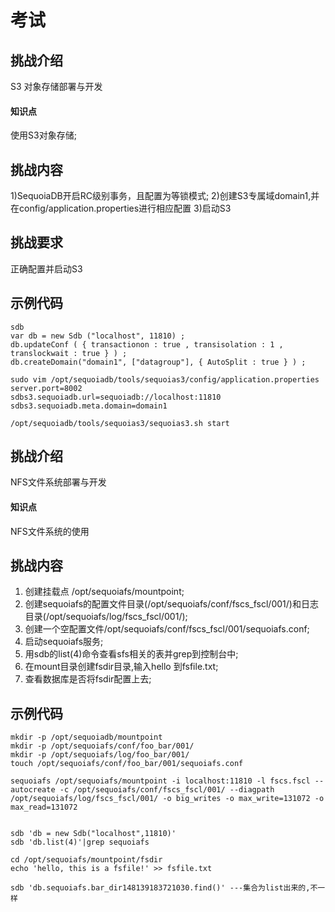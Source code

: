 

# 考试

## 挑战介绍

S3 对象存储部署与开发

#### 知识点

使用S3对象存储;

## 挑战内容

1)SequoiaDB开启RC级别事务，且配置为等锁模式;
2)创建S3专属域domain1,并在config/application.properties进行相应配置
3)启动S3

## 挑战要求

正确配置并启动S3

## 示例代码
```
sdb
var db = new Sdb ("localhost", 11810) ;
db.updateConf ( { transactionon : true , transisolation : 1 ,  translockwait : true } ) ;
db.createDomain("domain1", ["datagroup"], { AutoSplit : true } ) ;

sudo vim /opt/sequoiadb/tools/sequoias3/config/application.properties
server.port=8002
sdbs3.sequoiadb.url=sequoiadb://localhost:11810
sdbs3.sequoiadb.meta.domain=domain1

/opt/sequoiadb/tools/sequoias3/sequoias3.sh start
```

## 挑战介绍

NFS文件系统部署与开发

#### 知识点

NFS文件系统的使用

## 挑战内容

1) 创建挂载点 /opt/sequoiafs/mountpoint;
2) 创建sequoiafs的配置文件目录(/opt/sequoiafs/conf/fscs_fscl/001/)和日志目录(/opt/sequoiafs/log/fscs_fscl/001/);
3) 创建一个空配置文件/opt/sequoiafs/conf/fscs_fscl/001/sequoiafs.conf;
4) 启动sequoiafs服务;
5) 用sdb的list(4)命令查看sfs相关的表并grep到控制台中;
6) 在mount目录创建fsdir目录,输入hello 到fsfile.txt;
7) 查看数据库是否将fsdir配置上去;


## 示例代码
```
mkdir -p /opt/sequoiadb/mountpoint
mkdir -p /opt/sequoiafs/conf/foo_bar/001/
mkdir -p /opt/sequoiafs/log/foo_bar/001/
touch /opt/sequoiafs/conf/foo_bar/001/sequoiafs.conf

sequoiafs /opt/sequoiafs/mountpoint -i localhost:11810 -l fscs.fscl --autocreate -c /opt/sequoiafs/conf/fscs_fscl/001/ --diagpath  /opt/sequoiafs/log/fscs_fscl/001/ -o big_writes -o max_write=131072 -o max_read=131072


sdb 'db = new Sdb("localhost",11810)'
sdb 'db.list(4)'|grep sequoiafs

cd /opt/sequoiafs/mountpoint/fsdir
echo 'hello, this is a fsfile!' >> fsfile.txt

sdb 'db.sequoiafs.bar_dir148139183721030.find()' ---集合为list出来的,不一样
```
